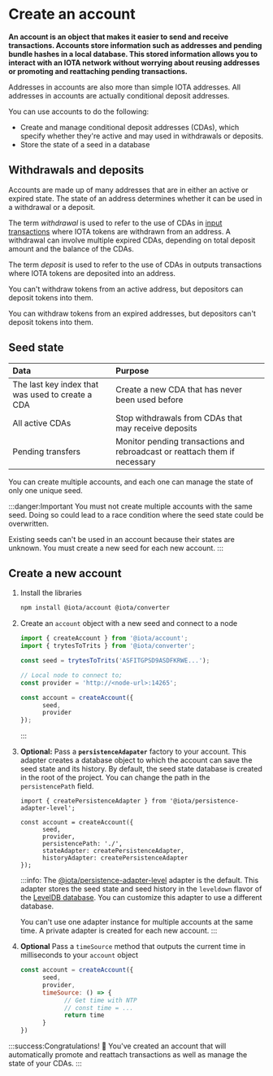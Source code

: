 # Create an account

**An account is an object that makes it easier to send and receive transactions. Accounts store information such as addresses and pending bundle hashes in a local database. This stored information allows you to interact with an IOTA network without worrying about reusing addresses or promoting and reattaching pending transactions.**

Addresses in accounts are also more than simple IOTA addresses. All addresses in accounts are actually conditional deposit addresses.

You can use accounts to do the following:

* Create and manage conditional deposit addresses (CDAs), which specify whether they're active and may used in withdrawals or deposits.
* Store the state of a seed in a database

## Withdrawals and deposits

Accounts are made up of many addresses that are in either an active or expired state. The state of an address determines whether it can be used in a withdrawal or a deposit.

The term _withdrawal_ is used to refer to the use of CDAs in [input transactions](root://iota-basics/0.1/concepts/bundles-and-transactions.md) where IOTA tokens are withdrawn from an address. A withdrawal can involve multiple expired CDAs, depending on total deposit amount and the balance of the CDAs.

The term _deposit_ is used to refer to the use of CDAs in outputs transactions where IOTA tokens are deposited into an address.

You can't withdraw tokens from an active address, but depositors can deposit tokens into them.

You can withdraw tokens from an expired addresses, but depositors can't deposit tokens into them.

## Seed state

|**Data**| **Purpose**|
|:-----------------|:----------|
|The last key index that was used to create a CDA| Create a new CDA that has never been used before|
|All active CDAs|Stop withdrawals from CDAs that may receive deposits|
|Pending transfers| Monitor pending transactions and rebroadcast or reattach them if necessary|

You can create multiple accounts, and each one can manage the state of only one unique seed.

:::danger:Important
You must not create multiple accounts with the same seed. Doing so could lead to a race condition where the seed state could be overwritten.

Existing seeds can't be used in an account because their states are unknown. You must create a new seed for each new account.
:::

## Create a new account

1. Install the libraries

    ```bash
    npm install @iota/account @iota/converter
    ```

2. Create an `account` object with a new seed and connect to a node
   
   ```js
   import { createAccount } from '@iota/account';
   import { trytesToTrits } from '@iota/converter';

   const seed = trytesToTrits('ASFITGPSD9ASDFKRWE...');

   // Local node to connect to;
   const provider = 'http://<node-url>:14265';

   const account = createAccount({
         seed,
         provider
   });
   ```
    :::

3. **Optional:** Pass a **`persistenceAdapater`** factory to your account. This adapter creates a database object to which the account can save the seed state and its history. By default, the seed state database is created in the root of the project. You can change the path in the `persistencePath` field.

   ```JS
   import { createPersistenceAdapter } from '@iota/persistence-adapter-level';

   const account = createAccount({
         seed,
         provider,
         persistencePath: './',
         stateAdapter: createPersistenceAdapter,
         historyAdapter: createPersistenceAdapter
   });
   ```

   :::info:
    The [@iota/persistence-adapter-level](https://github.com/iotaledger/iota.js/tree/next/packages/persistence-adapter-level) adapter is the default. This adapter stores the seed state and seed history in the `leveldown` flavor of the [LevelDB database](http://leveldb.org/). You can customize this adapter to use a different database.

    You can't use one adapter instance for multiple accounts at the same time. A private adapter is created for each new account.
    :::

4. **Optional** Pass a `timeSource` method that outputs the current time in milliseconds to your `account` object

   ```js
   const account = createAccount({
         seed,
         provider,
         timeSource: () => {
               // Get time with NTP
               // const time = ...
               return time
         }
   })
   ```

:::success:Congratulations! :tada:
You've created an account that will automatically promote and reattach transactions as well as manage the state of your CDAs.
:::
